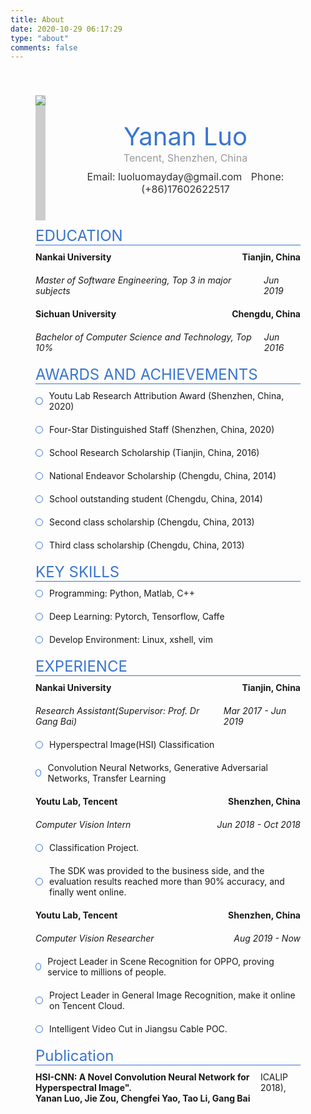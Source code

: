 ```yaml
---
title: About
date: 2020-10-29 06:17:29
type: "about"
comments: false
---
```

<div id="app" style="width:100%;margin: 0 auto;padding:40px;box-sizing:border-box;">
    <div class="user-info" style="display:flex;align-items:center">
      <div class="user-infoHead" style="height: 200px;background-color: #ccc;">
      <img src="https://i.loli.net/2020/10/29/P2GKLdf6xnMNHXb.jpg" style="max-height:200px;">
      </div>
      <div class="user-textInfo" style="margin-left: 40px;text-align:center">
        <div class="user-name" style="color:#333;font-weight:blod;font-size:40px;color:#3975cf">Yanan Luo</div>
        <div class="user-company" style="font-size:16px;color:#999;">Tencent, Shenzhen, China</div>
        <div style="font-size:16px;color:#333;margin-top:10px;">
          <span class="user-email">Email: luoluomayday@gmail.com</span>
          <span class="user-phone" style="margin-left: 10px;">Phone: (+86)17602622517</span>
        </div>
      </div>
    </div>
    <div class="user-edu">
      <div class="userInfo-title" style="font-size: 24px;color:#3975cf;border-bottom: 1px solid #3975cf;padding-top:10px;">EDUCATION</div>
      <div>
        <div style="display: flex;justify-content: space-between;padding: 10px 0;">
          <b>Nankai University</b>
          <b>Tianjin, China</b>
        </div>
        <div style="display: flex;justify-content: space-between;padding: 10px 0;">
          <i>Master of Software Engineering, Top 3 in major subjects</i>
          <i>Jun 2019</i>
        </div>
        <div style="display: flex;justify-content: space-between;padding: 10px 0;">
          <b>Sichuan University</b>
          <b>Chengdu, China</b>
        </div>
        <div style="display: flex;justify-content: space-between;padding: 10px 0;">
          <i>Bachelor of Computer Science and Technology, Top 10%</i>
          <i>Jun 2016</i>
        </div>
      </div>
    </div>
    <div>
      <div class="userInfo-title" style="font-size: 24px;color:#3975cf;border-bottom: 1px solid #3975cf;padding-top:10px;">AWARDS AND ACHIEVEMENTS</div>
      <div>
        <div style="display: flex;align-items: center;padding:10px 0;">
          <div style="border: 1px solid #3975cf;background:#fff;border-radius:50%;width:10px;height:10px;margin-right: 10px;"></div>
          <div>Youtu Lab Research Attribution Award (Shenzhen, China, 2020)</div>
        </div>
        <div style="display: flex;align-items: center;padding:10px 0;">
          <div style="border: 1px solid #3975cf;background:#fff;border-radius:50%;width:10px;height:10px;margin-right: 10px;"></div>
          <div>Four-Star Distinguished Staff (Shenzhen, China, 2020)</div>
        </div>
        <div style="display: flex;align-items: center;padding:10px 0;">
          <div style="border: 1px solid #3975cf;background:#fff;border-radius:50%;width:10px;height:10px;margin-right: 10px;"></div>
          <div>School Research Scholarship (Tianjin, China, 2016)</div>
        </div>
        <div style="display: flex;align-items: center;padding:10px 0;">
          <div style="border: 1px solid #3975cf;background:#fff;border-radius:50%;width:10px;height:10px;margin-right: 10px;"></div>
          <div>National Endeavor Scholarship (Chengdu, China, 2014)</div>
        </div>
        <div style="display: flex;align-items: center;padding:10px 0;">
          <div style="border: 1px solid #3975cf;background:#fff;border-radius:50%;width:10px;height:10px;margin-right: 10px;"></div>
          <div>School outstanding student (Chengdu, China, 2014)</div>
        </div>
        <div style="display: flex;align-items: center;padding:10px 0;">
          <div style="border: 1px solid #3975cf;background:#fff;border-radius:50%;width:10px;height:10px;margin-right: 10px;"></div>
          <div>Second class scholarship (Chengdu, China, 2013)</div>
        </div>
        <div style="display: flex;align-items: center;padding:10px 0;">
          <div style="border: 1px solid #3975cf;background:#fff;border-radius:50%;width:10px;height:10px;margin-right: 10px;"></div>
          <div>Third class scholarship (Chengdu, China, 2013)</div>
        </div>
      </div>
    </div>
    <div>
      <div class="userInfo-title" style="font-size: 24px;color:#3975cf;border-bottom: 1px solid #3975cf;padding-top:10px;">KEY SKILLS</div>
      <div>
        <div style="display: flex;align-items: center;padding:10px 0;">
          <div style="border: 1px solid #3975cf;background:#fff;border-radius:50%;width:10px;height:10px;margin-right: 10px;"></div>
          <div>Programming: Python, Matlab, C++</div>
        </div>
        <div style="display: flex;align-items: center;padding:10px 0;">
          <div style="border: 1px solid #3975cf;background:#fff;border-radius:50%;width:10px;height:10px;margin-right: 10px;"></div>
          <div>Deep Learning: Pytorch, Tensorflow, Caffe</div>
        </div>
        <div style="display: flex;align-items: center;padding:10px 0;">
          <div style="border: 1px solid #3975cf;background:#fff;border-radius:50%;width:10px;height:10px;margin-right: 10px;"></div>
          <div>Develop Environment: Linux, xshell, vim</div>
        </div>
      </div>
    </div>
    <div>
      <div class="userInfo-title" style="font-size: 24px;color:#3975cf;border-bottom: 1px solid #3975cf;padding-top:10px;">EXPERIENCE</div>
      <div>
        <div>
          <div style="display: flex;justify-content: space-between;padding: 10px 0;">
            <b>Nankai University</b>
            <b>Tianjin, China</b>
          </div>
          <div style="display: flex;justify-content: space-between;padding: 10px 0;">
            <i>Research Assistant(Supervisor: Prof. Dr Gang Bai)</i>
            <i>Mar 2017 - Jun 2019</i>
          </div>
          <div style="display: flex;align-items: center;padding:10px 0;">
            <div style="border: 1px solid #3975cf;background:#fff;border-radius:50%;width:10px;height:10px;margin-right: 10px;"></div>
            <div>Hyperspectral Image(HSI) Classification</div>
          </div>
          <div style="display: flex;align-items: center;padding:10px 0;">
            <div style="border: 1px solid #3975cf;background:#fff;border-radius:50%;width:10px;height:10px;margin-right: 10px;"></div>
            <div>Convolution Neural Networks, Generative Adversarial Networks, Transfer Learning</div>
          </div>
        </div>
        <div>
          <div style="display: flex;justify-content: space-between;padding: 10px 0;">
            <b>Youtu Lab, Tencent</b>
            <b>Shenzhen, China</b>
          </div>
          <div style="display: flex;justify-content: space-between;padding: 10px 0;">
            <i>Computer Vision Intern</i>
            <i>Jun 2018 - Oct 2018</i>
          </div>
          <div style="display: flex;align-items: center;padding:10px 0;">
            <div style="border: 1px solid #3975cf;background:#fff;border-radius:50%;width:10px;height:10px;margin-right: 10px;"></div>
            <div>Classification Project.</div>
          </div>
          <div style="display: flex;align-items: center;padding:10px 0;">
            <div style="border: 1px solid #3975cf;background:#fff;border-radius:50%;width:10px;height:10px;margin-right: 10px;"></div>
            <div style="flex: 1">The SDK was provided to the business side, and the evaluation results reached more than 90% accuracy,
              and finally went online.</div>
          </div>
        </div>
        <div>
          <div style="display: flex;justify-content: space-between;padding: 10px 0;">
            <b>Youtu Lab, Tencent</b>
            <b>Shenzhen, China</b>
          </div>
          <div style="display: flex;justify-content: space-between;padding: 10px 0;">
            <i>Computer Vision Researcher</i>
            <i>Aug 2019 - Now</i>
          </div>
          <div style="display: flex;align-items: center;padding:10px 0;">
            <div style="border: 1px solid #3975cf;background:#fff;border-radius:50%;width:10px;height:10px;margin-right: 10px;"></div>
            <div>Project Leader in Scene Recognition for OPPO, proving service to millions of people.</div>
          </div>
          <div style="display: flex;align-items: center;padding:10px 0;">
            <div style="border: 1px solid #3975cf;background:#fff;border-radius:50%;width:10px;height:10px;margin-right: 10px;"></div>
            <div style="flex: 1">Project Leader in General Image Recognition, make it online on Tencent Cloud.</div>
          </div>
          <div style="display: flex;align-items: center;padding:10px 0;">
            <div style="border: 1px solid #3975cf;background:#fff;border-radius:50%;width:10px;height:10px;margin-right: 10px;"></div>
            <div style="flex: 1">Intelligent Video Cut in Jiangsu Cable POC.</div>
          </div>
        </div>
      </div>
    </div>
    <div>
      <div class="userInfo-title" style="font-size: 24px;color:#3975cf;border-bottom: 1px solid #3975cf;padding-top:10px;">Publication</div>
      <div style="display: flex;justify-content: space-between;align-items: flex-start;padding: 10px 0;">
        <div>
          <div><b>HSI-CNN: A Novel Convolution Neural Network for Hyperspectral Image".</b></div>
          <div><b>Yanan Luo, Jie Zou, Chengfei Yao, Tao Li, Gang Bai</b></div>
        </div>
        <div>ICALIP 2018),</div>
      </div>
    </div>
  </div>